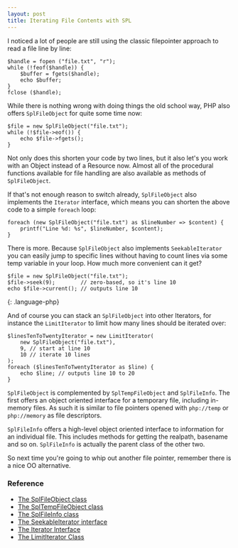 ```yaml
---
layout: post
title: Iterating File Contents with SPL
---
```


I noticed a lot of people are still using the classic filepointer approach to read a file line by line:

    $handle = fopen ("file.txt", "r");
    while (!feof($handle)) {
        $buffer = fgets($handle);
        echo $buffer;
    }
    fclose ($handle);

While there is nothing wrong with doing things the old school way, PHP also offers `SplFileObject` for quite some time now:

    $file = new SplFileObject("file.txt");
    while (!$file->eof()) {
        echo $file->fgets();
    }

Not only does this shorten your code by two lines, but it also let's you work with an Object instead of a Resource now. Almost all of the procedural functions available for file handling are also available as methods of `SplFileObject`.

If that's not enough reason to switch already, `SplFileObject` also implements the `Iterator` interface, which means you can shorten the above code to a simple `foreach` loop:

    foreach (new SplFileObject("file.txt") as $lineNumber => $content) {
        printf("Line %d: %s", $lineNumber, $content);
    }

There is more. Because `SplFileObject` also implements `SeekableIterator` you can easily jump to specific lines without having to count lines via some temp variable in your loop. How much more convenient can it get?

~~~
$file = new SplFileObject("file.txt");
$file->seek(9);        // zero-based, so it's line 10
echo $file->current(); // outputs line 10
~~~
{: .language-php}

And of course you can stack an `SplFileObject` into other Iterators, for instance the `LimitIterator` to limit how many lines should be iterated over:

    $linesTenToTwentyIterator = new LimitIterator(
        new SplFileObject("file.txt"),
        9, // start at line 10
        10 // iterate 10 lines
    );
    foreach ($linesTenToTwentyIterator as $line) {
        echo $line; // outputs line 10 to 20
    }

`SplFileObject` is complemented by `SplTempFileObject` and `SplFileInfo`. The first offers an object oriented interface for a temporary file, including in-memory files. As such it is similar to file pointers opened with `php://temp` or `php://memory` as file descriptors.

`SplFileInfo` offers a high-level object oriented interface to information for an individual file. This includes methods for getting the realpath, basename and so on. `SplFileInfo` is actually the parent class of the other two.

So next time you're going to whip out another file pointer, remember there is a nice OO alternative.

### Reference

- [The SplFileObject class](http://php.net/manual/en/class.splfileobject.php)
- [The SplTempFileObject class](http://php.net/manual/en/class.spltempfileobject.php)
- [The SplFileInfo class](http://php.net/manual/en/class.splfileinfo.php)
- [The SeekableIterator interface](http://php.net/manual/en/class.seekableiterator.php)
- [The Iterator Interface](http://php.net/manual/en/class.iterator.php)
- [The LimitIterator Class](http://php.net/manual/en/class.limititerator.php)

